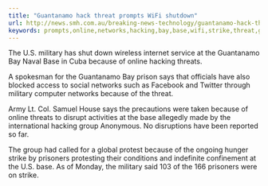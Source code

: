 ```yaml
---
title: "Guantanamo hack threat prompts WiFi shutdown"
url: http://news.smh.com.au/breaking-news-technology/guantanamo-hack-threat-prompts-wifi-shutdown-20130521-2jxdl.html
keywords: prompts,online,networks,hacking,bay,base,wifi,strike,threat,guantanamo,shutdown,group,hack,military,prisoners
---
```

The U.S. military has shut down wireless internet service at the Guantanamo Bay Naval Base in Cuba because of online hacking threats.

A spokesman for the Guantanamo Bay prison says that officials have also blocked access to social networks such as Facebook and Twitter through military computer networks because of the threat.

Army Lt. Col. Samuel House says the precautions were taken because of online threats to disrupt activities at the base allegedly made by the international hacking group Anonymous. No disruptions have been reported so far.

The group had called for a global protest because of the ongoing hunger strike by prisoners protesting their conditions and indefinite confinement at the U.S. base. As of Monday, the military said 103 of the 166 prisoners were on strike.
